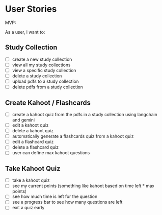 # User Stories

MVP:

As a user, I want to:

## Study Collection

- [ ] create a new study collection
- [ ] view all my study collections
- [ ] view a specific study collection
- [ ] delete a study collection
- [ ] upload pdfs to a study collection
- [ ] delete pdfs from a study collection

## Create Kahoot / Flashcards

- [ ] create a kahoot quiz from the pdfs in a study collection using langchain and gemini
- [ ] edit a kahoot quiz
- [ ] delete a kahoot quiz
- [ ] automatically generate a flashcards quiz from a kahoot quiz
- [ ] edit a flashcard quiz
- [ ] delete a flashcard quiz
- [ ] user can define max kahoot questions

## Take Kahoot Quiz

- [ ] take a kahoot quiz
- [ ] see my current points (something like kahoot based on time left \* max points)
- [ ] see how much time is left for the question
- [ ] see a progress bar to see how many questions are left
- [ ] exit a quiz early
